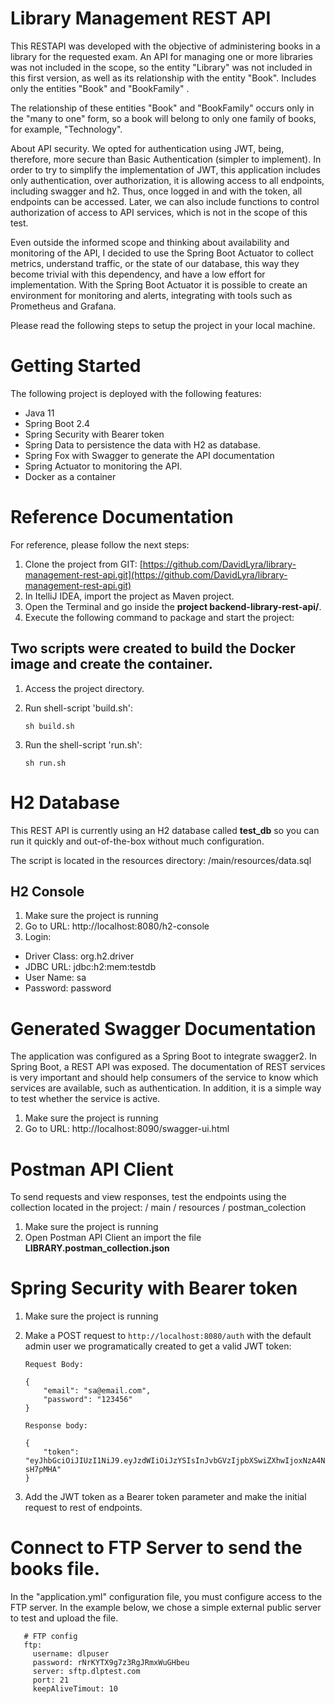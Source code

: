 # Library Management REST API

This RESTAPI was developed with the objective of administering books in a library for the requested exam. An API for managing one or more libraries was not included in the scope, so the entity "Library" was not included in this first version, as well as its relationship with the entity "Book". Includes only the entities "Book" and "BookFamily" .

The relationship of these entities "Book" and "BookFamily" occurs only in the "many to one" form, so a book will belong to only one family of books, for example, "Technology".

About API security. We opted for authentication using JWT, being, therefore, more secure than Basic Authentication (simpler to implement).
In order to try to simplify the implementation of JWT, this application includes only authentication, over authorization, it is allowing access to all endpoints, including swagger and h2. Thus, once logged in and with the token, all endpoints can be accessed. Later, we can also include functions to control authorization of access to API services, which is not in the scope of this test.

Even outside the informed scope and thinking about availability and monitoring of the API, I decided to use the Spring Boot Actuator to collect metrics, understand traffic, or the state of our database, this way they become trivial with this dependency, and have a low effort for implementation. With the Spring Boot Actuator it is possible to create an environment for monitoring and alerts, integrating with tools such as Prometheus and Grafana.

Please read the following steps to setup the project in your local machine.

# **Getting Started**

The following project is deployed with the following features:

- Java 11
- Spring Boot 2.4
- Spring Security with Bearer token
- Spring Data to persistence the data with H2 as database.
- Spring Fox with Swagger to generate the API documentation
- Spring Actuator to monitoring the API.
- Docker as a container

# **Reference Documentation**

For reference, please follow the next steps:

1. Clone the project from GIT: [https://github.com/DavidLyra/library-management-rest-api.git](https://github.com/DavidLyra/library-management-rest-api.git)
2. In ItelliJ IDEA, import the project as Maven project.
3. Open the Terminal and go inside the **project backend-library-rest-api/**. 
4. Execute the following command to package and start the project:


## Two scripts were created to build the Docker image and create the container.

1. Access the project directory.

3. Run shell-script 'build.sh':

       sh build.sh

3. Run the shell-script 'run.sh':

       sh run.sh

# H2 Database

This REST API is currently using an H2 database called **test_db** so you can run it quickly and out-of-the-box without much configuration.

The script is located in the resources directory: /main/resources/data.sql

## H2 Console

1. Make sure the project is running
2. Go to URL: http://localhost:8080/h2-console
3. Login:

- Driver Class: org.h2.driver
- JDBC URL: jdbc:h2:mem:testdb
- User Name: sa
- Password: password

# Generated Swagger Documentation

The application was configured as a Spring Boot to integrate swagger2. In Spring Boot, a REST API was exposed. The documentation of REST services is very important and should help consumers of the service to know which services are available, such as authentication. In addition, it is a simple way to test whether the service is active.

1. Make sure the project is running
2. Go to URL: http://localhost:8090/swagger-ui.html

# Postman API Client

To send requests and view responses, test the endpoints using the collection located in the project: / main / resources / postman_colection

1. Make sure the project is running
2. Open Postman API Client an import the file **LIBRARY.postman_collection.json**

# Spring Security with Bearer token

1. Make sure the project is running
2. Make a POST request to `http://localhost:8080/auth` with the default admin user we programatically created to get a valid JWT token:

       Request Body:

       {
           "email": "sa@email.com",
           "password": "123456"
       }

       Response body:

       {
           "token": "eyJhbGciOiJIUzI1NiJ9.eyJzdWIiOiJzYSIsInJvbGVzIjpbXSwiZXhwIjoxNzA4Njc4NzM2LCJpYXQiOjE2MjIyNzg3MzZ9.TFVjHPzH10Frn3k3QZmJs56EbRAega55oPI-sH7pMHA"
       }

3. Add the JWT token as a Bearer token parameter and make the initial request to rest of endpoints.

# Connect to FTP Server to send the books file.

In the "application.yml" configuration file, you must configure access to the FTP server. In the example below, we chose a simple external public server to test and upload the file.

       # FTP config
       ftp:
         username: dlpuser
         password: rNrKYTX9g7z3RgJRmxWuGHbeu
         server: sftp.dlptest.com
         port: 21
         keepAliveTimout: 10


